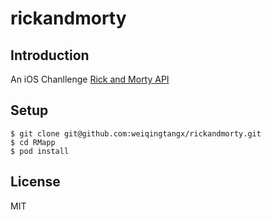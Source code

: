 # rickandmorty

## Introduction

An iOS Chanllenge
[Rick and Morty API](https://rickandmortyapi.com)

## Setup

```terminal
$ git clone git@github.com:weiqingtangx/rickandmorty.git
$ cd RMapp
$ pod install
```

## License

MIT
